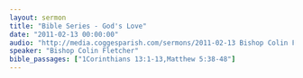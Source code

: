 ```yaml
---
layout: sermon
title: "Bible Series - God's Love"
date: "2011-02-13 00:00:00"
audio: "http://media.coggesparish.com/sermons/2011-02-13 Bishop Colin Fletcher.mp3"
speaker: "Bishop Colin Fletcher"
bible_passages: ["1Corinthians 13:1-13,Matthew 5:38-48"]
---
```

